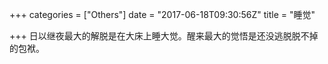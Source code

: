 +++
categories = ["Others"]
date = "2017-06-18T09:30:56Z"
title = "睡觉"

+++
日以继夜最大的解脱是在大床上睡大觉。醒来最大的觉悟是还没逃脱脱不掉的包袱。